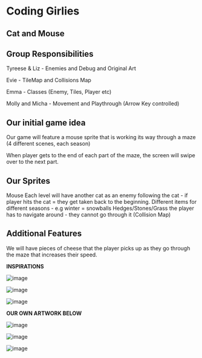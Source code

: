 # Coding Girlies

## Cat and Mouse

## Group Responsibilities

Tyreese & Liz - Enemies and Debug and Original Art

Evie - TileMap and Collisions Map

Emma - Classes (Enemy, Tiles, Player etc)

Molly and Micha - Movement and Playthrough (Arrow Key controlled)


## Our initial game idea

Our game will feature a mouse sprite that is working its way through a maze (4 different scenes, each season)

When player gets to the end of each part of the maze, the screen will swipe over to the next part.

## Our Sprites

Mouse
Each level will have another cat as an enemy following the cat - if player hits the cat = they get taken back to the beginning.
Different items for different seasons - e.g winter = snowballs
Hedges/Stones/Grass the player has to navigate around - they cannot go through it (Collision Map)

## Additional Features

We will have pieces of cheese that the player picks up as they go through the maze that increases their speed.

**INSPIRATIONS**

![image](https://github.com/evierobbins/2411279-2411410-2407406-2409611-2408040-2405923-ma2806-final-project/assets/152863145/8979e650-6907-4cc8-a481-737ed1af213f)

![image](https://github.com/evierobbins/2411279-2411410-2407406-2409611-2408040-2405923-ma2806-final-project/assets/152863145/476246d2-792f-4a47-ab8e-22dd882cc3f5)

![image](https://github.com/evierobbins/2411279-2411410-2407406-2409611-2408040-2405923-ma2806-final-project/assets/152863145/b3278a5e-6501-4663-9374-3d6b6ec8c9df)

**OUR OWN ARTWORK BELOW**

![image](https://github.com/evierobbins/2411279-2411410-2407406-2409611-2408040-2405923-ma2806-final-project/assets/152863145/b70fd5ea-565b-46cf-a5dc-87c624dc814e)

![image](https://github.com/evierobbins/2411279-2411410-2407406-2409611-2408040-2405923-ma2806-final-project/assets/152863145/62ed90b1-e356-4326-9da4-bea1ceae885d)

![image](https://github.com/evierobbins/2411279-2411410-2407406-2409611-2408040-2405923-ma2806-final-project/assets/152863145/e9903ed1-2814-4a25-b9f2-ebb1d07c5505)









